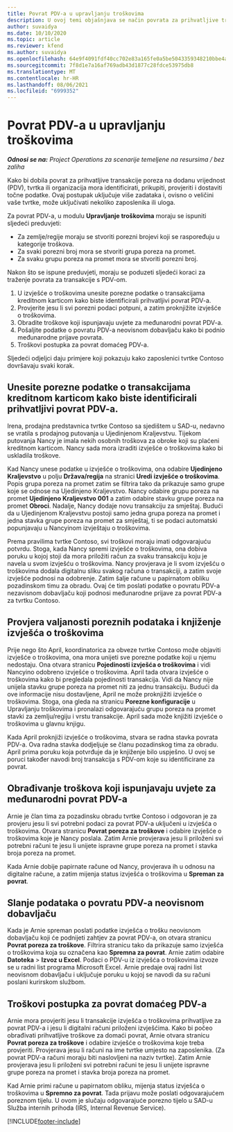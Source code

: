```yaml
---
title: Povrat PDV-a u upravljanju troškovima
description: U ovoj temi objašnjava se način povrata za prihvatljive transakcije poreza na dodanu vrijednost (PDV).
author: suvaidya
ms.date: 10/10/2020
ms.topic: article
ms.reviewer: kfend
ms.author: suvaidya
ms.openlocfilehash: 64e9f4091fdf40cc702e83a165fe0a5be5043359348210bbe4afcd8a18055133
ms.sourcegitcommit: 7f8d1e7a16af769adb43d1877c28fdce53975db8
ms.translationtype: MT
ms.contentlocale: hr-HR
ms.lasthandoff: 08/06/2021
ms.locfileid: "6999352"
---
```

# <a name="vat-recovery-in-expense-management"></a>Povrat PDV-a u upravljanju troškovima

_**Odnosi se na:** Project Operations za scenarije temeljene na resursima / bez zaliha_

Kako bi dobila povrat za prihvatljive transakcije poreza na dodanu vrijednost (PDV), tvrtka ili organizacija mora identificirati, prikupiti, provjeriti i dostaviti točne podatke. Ovaj postupak uključuje više zadataka i, ovisno o veličini vaše tvrtke, može uključivati nekoliko zaposlenika ili uloga.

Za povrat PDV-a, u modulu **Upravljanje troškovima** moraju se ispuniti sljedeći preduvjeti:

- Za zemlje/regije moraju se stvoriti porezni brojevi koji se raspoređuju u kategorije troškova.
- Za svaki porezni broj mora se stvoriti grupa poreza na promet.
- Za svaku grupu poreza na promet mora se stvoriti porezni broj.

Nakon što se ispune preduvjeti, moraju se poduzeti sljedeći koraci za traženje povrata za transakcije s PDV-om.

1. U izvješće o troškovima unesite porezne podatke o transakcijama kreditnom karticom kako biste identificirali prihvatljivi povrat PDV-a.
2. Provjerite jesu li svi porezni podaci potpuni, a zatim proknjižite izvješće o troškovima.
3. Obradite troškove koji ispunjavaju uvjete za međunarodni povrat PDV-a.
4. Pošaljite podatke o povratu PDV-a neovisnom dobavljaču kako bi podnio međunarodne prijave povrata.
5. Troškovi postupka za povrat domaćeg PDV-a.

Sljedeći odjeljci daju primjere koji pokazuju kako zaposlenici tvrtke Contoso dovršavaju svaki korak.

## <a name="enter-tax-information-about-credit-card-transactions-to-identify-eligible-vat-refunds"></a>Unesite porezne podatke o transakcijama kreditnom karticom kako biste identificirali prihvatljivi povrat PDV-a.

Irena, prodajna predstavnica tvrtke Contoso sa sjedištem u SAD-u, nedavno se vratila s prodajnog putovanja u Ujedinjenom Kraljevstvu. Tijekom putovanja Nancy je imala nekih osobnih troškova za obroke koji su plaćeni kreditnom karticom. Nancy sada mora izraditi izvješće o troškovima kako bi uskladila troškove.

Kad Nancy unese podatke u izvješće o troškovima, ona odabire **Ujedinjeno Kraljevstvo** u polju **Država/regija** na stranici **Uredi izvješće o troškovima**. Popis grupa poreza na promet zatim se filtrira tako da prikazuje samo grupe koje se odnose na Ujedinjeno Kraljevstvo. Nancy odabire grupu poreza na promet **Ujedinjeno Kraljevstvo 001** a zatim odabire stavku grupe poreza na promet **Obroci**. Nadalje, Nancy dodaje novu transakciju za smještaj. Budući da u Ujedinjenom Kraljevstvu postoji samo jedna grupa poreza na promet i jedna stavka grupe poreza na promet za smještaj, ti se podaci automatski popunjavaju u Nancyinom izvještaju o troškovima.

Prema pravilima tvrtke Contoso, svi troškovi moraju imati odgovarajuću potvrdu. Stoga, kada Nancy spremi izvješće o troškovima, ona dobiva poruku u kojoj stoji da mora priložiti račun za svaku transakciju koju je navela u svom izvješću o troškovima. Nancy provjerava je li svom izvješću o troškovima dodala digitalnu sliku svakog računa o transakciji, a zatim svoje izvješće podnosi na odobrenje. Zatim šalje račune u papirnatom obliku pozadinskom timu za obradu. Ovaj će tim poslati podatke o povratu PDV-a nezavisnom dobavljaču koji podnosi međunarodne prijave za povrat PDV-a za tvrtku Contoso.

## <a name="verify-tax-information-and-post-an-expense-report"></a>Provjera valjanosti poreznih podataka i knjiženje izvješća o troškovima

Prije nego što April, koordinatorica za obveze tvrtke Contoso može objaviti izvješće o troškovima, ona mora unijeti sve porezne podatke koji u njemu nedostaju. Ona otvara stranicu **Pojedinosti izvješća o troškovima** i vidi Nancyino odobreno izvješće o troškovima. April tada otvara izvješće o troškovima kako bi pregledala pojedinosti transakcija. Vidi da Nancy nije unijela stavku grupe poreza na promet niti za jednu transakciju. Budući da ove informacije nisu dostavljene, April ne može proknjižiti izvješće o troškovima. Stoga, ona gleda na stranicu **Porezne konfiguracije** u Upravljanju troškovima i pronalazi odgovarajuću grupu poreza na promet stavki za zemlju/regiju i vrstu transakcije. April sada može knjižiti izvješće o troškovima u glavnu knjigu.

Kada April proknjiži izvješće o troškovima, stvara se radna stavka povrata PDV-a. Ova radna stavka dodjeljuje se članu pozadinskog tima za obradu. April prima poruku koja potvrđuje da je knjiženje bilo uspješno. U ovoj se poruci također navodi broj transakcija s PDV-om koje su identificirane za povrat.

## <a name="process-expenses-that-are-eligible-for-international-vat-recovery"></a>Obrađivanje troškova koji ispunjavaju uvjete za međunarodni povrat PDV-a

Arnie je član tima za pozadinsku obradu tvrtke Contoso i odgovoran je za provjeru jesu li svi potrebni podaci za povrat PDV-a uključeni u izvješća o troškovima. Otvara stranicu **Povrat poreza za troškove** i odabire izvješće o troškovima koje je Nancy poslala. Zatim Arnie provjerava jesu li priloženi svi potrebni računi te jesu li unijete ispravne grupe poreza na promet i stavka broja poreza na promet.

Kada Arnie dobije papirnate račune od Nancy, provjerava ih u odnosu na digitalne račune, a zatim mijenja status izvješća o troškovima u **Spreman za povrat**.

## <a name="send-vat-recovery-data-to-the-third-party-vendor"></a>Slanje podataka o povratu PDV-a neovisnom dobavljaču

Kada je Arnie spreman poslati podatke izvješća o trošku neovisnom dobavljaču koji će podnijeti zahtjev za povrat PDV-a, on otvara stranicu **Povrat poreza za troškove**. Filtrira stranicu tako da prikazuje samo izvješća o troškovima koja su označena kao **Spremna za povrat**. Arnie zatim odabire **Datoteka** &gt; **Izvoz u Excel**. Podaci o PDV-u iz izvješća o troškovima izvoze se u radni list programa Microsoft Excel. Arnie predaje ovaj radni list neovisnom dobavljaču i uključuje poruku u kojoj se navodi da su računi poslani kurirskom službom.

## <a name="process-expenses-for-domestic-vat-recovery"></a>Troškovi postupka za povrat domaćeg PDV-a

Arnie mora provjeriti jesu li transakcije izvješća o troškovima prihvatljive za povrat PDV-a i jesu li digitalni računi priloženi izvješćima. Kako bi počeo obrađivati prihvatljive troškove za domaći povrat, Arnie otvara stranicu **Povrat poreza za troškove** i odabire izvješće o troškovima koje treba provjeriti. Provjerava jesu li računi na ime tvrtke umjesto na zaposlenika. (Za povrat PDV-a računi moraju biti naslovljeni na naziv tvrtke). Zatim Arnie provjerava jesu li priloženi svi potrebni računi te jesu li unijete ispravne grupe poreza na promet i stavka broja poreza na promet.

Kad Arnie primi račune u papirnatom obliku, mijenja status izvješća o troškovima u **Spremno za povrat**. Tada prijavu može poslati odgovarajućem poreznom tijelu. U ovom je slučaju odgovarajuće porezno tijelo u SAD-u Služba internih prihoda (IRS, Internal Revenue Service).


[!INCLUDE[footer-include](../includes/footer-banner.md)]